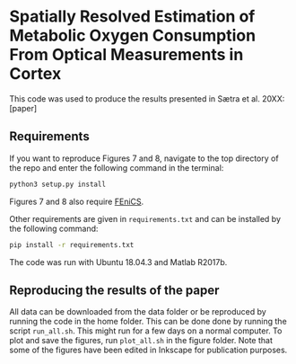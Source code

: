 # Spatially Resolved Estimation of Metabolic Oxygen Consumption From Optical Measurements in Cortex

This code was used to produce the results presented in Sætra et al. 20XX: [paper]

## Requirements 

If you want to reproduce Figures 7 and 8, navigate to the top directory of the repo and enter the following
command in the terminal: 
```bash
python3 setup.py install
```

Figures 7 and 8 also require [FEniCS](https://fenics.readthedocs.io/en/latest/installation.html#debian-ubuntu-packages).

Other requirements are given in `requirements.txt` and can be installed by the following command:
```bash
pip install -r requirements.txt
```

The code was run with Ubuntu 18.04.3 and Matlab R2017b. 

## Reproducing the results of the paper

All data can be downloaded from the data folder or be reproduced by running the code in
the home folder. This can be done done by running the script `run_all.sh`. This might run for a few days on a normal computer.
To plot and save the figures, run `plot_all.sh` in the figure folder. Note that
some of the figures have been edited in Inkscape for publication purposes.
